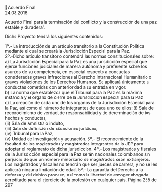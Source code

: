 Acuerdo Final  
24.08.2016 

Acuerdo Final para la terminación del conflicto y la construcción de una paz estable 
y duradera”. 
 
Dicho Proyecto tendrá los siguientes contenidos: 
 
1º.-  La introducción de un artículo transitorio a la Constitución Política mediante el cual se creará la 
Jurisdicción Especial para la Paz.  
2º.-Dicho artículo transitorio contendrá las normas constitucionales sobre: 
a) La Jurisdicción Especial para la Paz es una jurisdicción especial que ejerce funciones judiciales de 
manera autónoma y preferente sobre los asuntos de su competencia, en especial respecto a 
conductas consideradas graves infracciones al Derecho Internacional Humanitario o graves 
violaciones de los Derechos Humanos. Se aplicará únicamente a conductas cometidas con 
anterioridad a su entrada en vigor.  
b) La norma que establezca que el Tribunal para la Paz es la máxima instancia y el órgano de cierre 
de la Jurisdicción especial para la Paz  
c) La creación de cada uno de los órganos de la Jurisdicción Especial para la Paz, así como el 
número de integrantes de cada uno de ellos: 
(i) Sala de reconocimiento de verdad, de responsabilidad y de determinación de los hechos y conductas,   
(ii) Sala de Amnistía o indulto,     
(iii) Sala de definición de situaciones jurídicas,    
(iv) Tribunal para la Paz,    
(v) Unidad de Investigación y acusación. 
3º.- El reconocimiento de la facultad de los magistrados y magistradas integrantes de la JEP para adoptar 
el reglamento de dicha jurisdicción. 
4º.- Los magistrados y fiscales de la Jurisdicción especial para la Paz serán nacionales colombianos sin 
perjuicio de que un número minoritario de magistrados sean extranjeros. 
Los magistrados y fiscales no tendrán que ser jueces de carrera, y no se les aplicará ninguna limitación 
de edad. 
5º.- La garantía del Derecho a la defensa y del debido proceso, así como la libertad de escoger abogado 
acreditado para el ejercicio de la profesión en cualquier país. 
Página 255 de 297 
 

